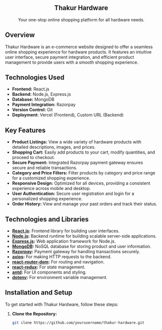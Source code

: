<h2 align="center">Thakur Hardware</h2>
<p align="center">Your one-stop online shopping platform for all hardware needs.</p>

## Overview

Thakur Hardware is an e-commerce website designed to offer a seamless online shopping experience for hardware products. It features an intuitive user interface, secure payment integration, and efficient product management to provide users with a smooth shopping experience.

## Technologies Used

- **Frontend:** React.js
- **Backend:** Node.js, Express.js
- **Database:** MongoDB
- **Payment Integration:** Razorpay
- **Version Control:** Git
- **Deployment:** Vercel (Frontend), Custom URL (Backend)

## Key Features

- **Product Listings:** View a wide variety of hardware products with detailed descriptions, images, and prices.
- **Shopping Cart:** Easily add products to your cart, modify quantities, and proceed to checkout.
- **Secure Payment:** Integrated Razorpay payment gateway ensures secure and reliable transactions.
- **Category and Price Filters:** Filter products by category and price range for a customized shopping experience.
- **Responsive Design:** Optimized for all devices, providing a consistent experience across mobile and desktop.
- **User Authentication:** Secure user registration and login for a personalized shopping experience.
- **Order History:** View and manage your past orders and track their status.

## Technologies and Libraries

- **[React.js](https://reactjs.org/):** Frontend library for building user interfaces.
- **[Node.js](https://nodejs.org/):** Backend runtime for building scalable server-side applications.
- **[Express.js](https://expressjs.com/):** Web application framework for Node.js.
- **[MongoDB](https://www.mongodb.com/):** NoSQL database for storing product and user information.
- **[Razorpay](https://razorpay.com/):** Payment gateway for handling transactions securely.
- **[axios](https://www.npmjs.com/package/axios):** For making HTTP requests to the backend.
- **[react-router-dom](https://www.npmjs.com/package/react-router-dom):** For routing and navigation.
- **[react-redux](https://www.npmjs.com/package/react-redux):** For state management.
- **[antd](https://www.npmjs.com/package/antd):** For UI components and styling.
- **[dotenv](https://www.npmjs.com/package/dotenv):** For environment variable management.

## Installation and Setup

To get started with Thakur Hardware, follow these steps:

1. **Clone the Repository:**
   ```bash
   git clone https://github.com/yourusername/thakur-hardware.git
